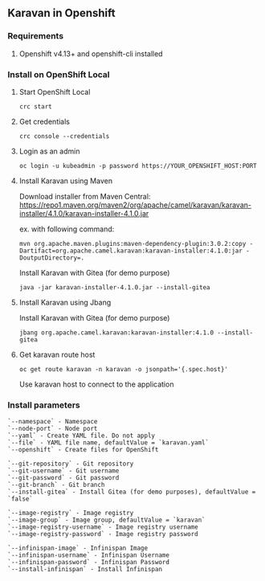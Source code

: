 ## Karavan in Openshift

### Requirements
1. Openshift v4.13+ and openshift-cli installed

### Install on OpenShift Local
1. Start OpenShift Local
    ```
    crc start
    ```
2. Get credentials
    ```
    crc console --credentials
    ```
3. Login as an admin
    ```
    oc login -u kubeadmin -p password https://YOUR_OPENSHIFT_HOST:PORT
    ```
4. Install Karavan using Maven

    Download installer from Maven Central: https://repo1.maven.org/maven2/org/apache/camel/karavan/karavan-installer/4.1.0/karavan-installer-4.1.0.jar 
    
    ex. with following command:
    ```
    mvn org.apache.maven.plugins:maven-dependency-plugin:3.0.2:copy -Dartifact=org.apache.camel.karavan:karavan-installer:4.1.0:jar -DoutputDirectory=.
    ```

    Install Karavan with Gitea (for demo purpose)
    ```
    java -jar karavan-installer-4.1.0.jar --install-gitea
    
    ```

5. Install Karavan using Jbang

    Install Karavan with Gitea (for demo purpose)
    ```
    jbang org.apache.camel.karavan:karavan-installer:4.1.0 --install-gitea
    ```

6. Get karavan route host
    ```
    oc get route karavan -n karavan -o jsonpath='{.spec.host}'
    ```
   Use karavan host to connect to the application


### Install parameters

    `--namespace` - Namespace
    `--node-port` - Node port
    `--yaml` - Create YAML file. Do not apply
    `--file` - YAML file name, defaultValue = `karavan.yaml`
    `--openshift` - Create files for OpenShift

    `--git-repository` - Git repository
    `--git-username` - Git username
    `--git-password` - Git password
    `--git-branch` - Git branch
    `--install-gitea` - Install Gitea (for demo purposes), defaultValue = `false`
            
    `--image-registry` - Image registry
    `--image-group` - Image group, defaultValue = `karavan`
    `--image-registry-username` - Image registry username
    `--image-registry-password` - Image registry password

    `--infinispan-image` - Infinispan Image
    `--infinispan-username` - Infinispan Username
    `--infinispan-password` - Infinispan Password
    `--install-infinispan` - Install Infinispan